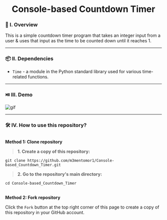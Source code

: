 <div align="center">
  <h1>Console-based Countdown Timer</h1>
</div>

### 🧐 I. Overview
This is a simple countdown timer program that takes an integer input from a user & uses that input as the time to be counted down until it reaches 1.

----------------------

### 📦 II. Dependencies
- ```Time``` - a module in the Python standard library used for various time-related functions.

----------------------

### ⏯️ III. Demo
![gif](https://github.com/m3mentomor1/Console-based_Countdown_Timer/assets/95956735/60569d22-7f84-4222-b2d2-7d18063fcb3b)

----------------------

### 🛠️ IV. How to use this repository?
##
**Method 1: Clone repository**

> **1. Create a copy of this repository:**
   ```
   git clone https://github.com/m3mentomor1/Console-based_Countdown_Timer.git
   ```

> **2. Go to the repository's main directory:**
   ```
   cd Console-based_Countdown_Timer
   ```
##
**Method 2: Fork repository**

Click the ```Fork``` button at the top right corner of this page to create a copy of this repository in your GitHub account.
